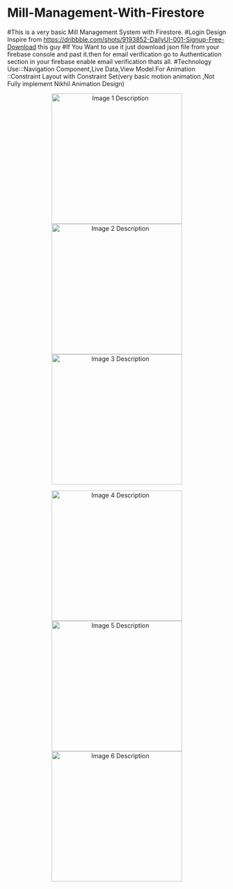 # Mill-Management-With-Firestore
#This is a very basic Mill Management System with Firestore.
#Login Design Inspire from https://dribbble.com/shots/9193852-DailyUI-001-Signup-Free-Download this guy
#If You Want to use it just download json file from your firebase console and past it.then for email verification go to Authentication section in your firebase enable email verification thats all.
#Technology Use:::Navigation Component,Live Data,View Model.For Animation ::Constraint Layout with Constraint Set(very basic motion animation ,Not Fully implement Nikhil Animation Design)


<!-- First row -->
<p align="center">
  <img src="Screenshot_20201114-215819.png" alt="Image 1 Description" width="300">
  <img src="Screenshot_20201114-215830.png" alt="Image 2 Description" width="300">
  <img src="Screenshot_20201114-215940.png" alt="Image 3 Description" width="300">
</p>

<!-- Second row -->
<p align="center">
  <img src="Screenshot_20201114-220027.png" alt="Image 4 Description" width="300">
  <img src="Screenshot_20201114-215950.png" alt="Image 5 Description" width="300">
  <img src="Screenshot_20201114-215929.png" alt="Image 6 Description" width="300">
</p>
